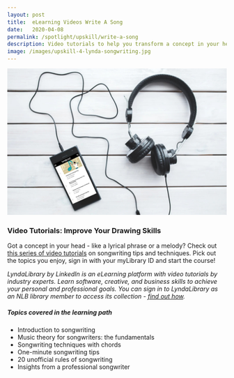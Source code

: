 ```yaml
---
layout: post
title:  eLearning Videos Write A Song
date:   2020-04-08
permalink: /spotlight/upskill/write-a-song
description: Video tutorials to help you transform a concept in your head into a song
image: /images/upskill-4-lynda-songwriting.jpg
---
```

<img src="/images/upskill-4-lynda-songwriting.jpg">
<h3>Video Tutorials: Improve Your Drawing Skills</h3>
<p>Got a concept in your head - like a lyrical phrase or a melody? Check out <a href="https://www.lynda.com/learning-paths/Audio-Music/write-a-song" target="_blank">this series of video tutorials</a> on songwriting tips and techniques. Pick out the topics you enjoy, sign in with your myLibrary ID and start the course!</p> 
<p><i>LyndaLibrary by LinkedIn is an eLearning platform with video tutorials by industry experts. Learn software, creative, and business skills to achieve your personal and professional goals. You can sign in to LyndaLibrary as an NLB library member to access its collection - <a href="/get-started-with/lynda/">find out how</a>.</i></p>
<h5>Topics covered in the learning path</h5>
<ul>
<li>Introduction to songwriting</li>
<li>Music theory for songwriters: the fundamentals</li>
<li>Songwriting techniques with chords</li>
<li>One-minute songwriting tips</li>
<li>20 unofficial rules of songwriting </li>
<li>Insights from a professional songwriter </li>
</ul>
